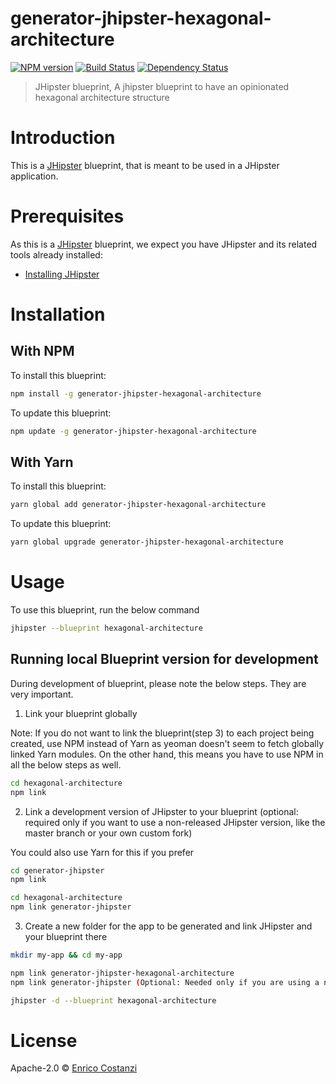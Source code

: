 # generator-jhipster-hexagonal-architecture
[![NPM version][npm-image]][npm-url] [![Build Status][travis-image]][travis-url] [![Dependency Status][daviddm-image]][daviddm-url]
> JHipster blueprint, A jhipster blueprint to have an opinionated hexagonal architecture structure

# Introduction

This is a [JHipster](https://www.jhipster.tech/) blueprint, that is meant to be used in a JHipster application.

# Prerequisites

As this is a [JHipster](https://www.jhipster.tech/) blueprint, we expect you have JHipster and its related tools already installed:

- [Installing JHipster](https://www.jhipster.tech/installation/)

# Installation

## With NPM

To install this blueprint:

```bash
npm install -g generator-jhipster-hexagonal-architecture
```

To update this blueprint:

```bash
npm update -g generator-jhipster-hexagonal-architecture
```

## With Yarn

To install this blueprint:

```bash
yarn global add generator-jhipster-hexagonal-architecture
```

To update this blueprint:

```bash
yarn global upgrade generator-jhipster-hexagonal-architecture
```

# Usage

To use this blueprint, run the below command

```bash
jhipster --blueprint hexagonal-architecture
```


## Running local Blueprint version for development

During development of blueprint, please note the below steps. They are very important.

1. Link your blueprint globally 

Note: If you do not want to link the blueprint(step 3) to each project being created, use NPM instead of Yarn as yeoman doesn't seem to fetch globally linked Yarn modules. On the other hand, this means you have to use NPM in all the below steps as well.

```bash
cd hexagonal-architecture
npm link
```

2. Link a development version of JHipster to your blueprint (optional: required only if you want to use a non-released JHipster version, like the master branch or your own custom fork)

You could also use Yarn for this if you prefer

```bash
cd generator-jhipster
npm link

cd hexagonal-architecture
npm link generator-jhipster
```

3. Create a new folder for the app to be generated and link JHipster and your blueprint there

```bash
mkdir my-app && cd my-app

npm link generator-jhipster-hexagonal-architecture
npm link generator-jhipster (Optional: Needed only if you are using a non-released JHipster version)

jhipster -d --blueprint hexagonal-architecture

```

# License

Apache-2.0 © [Enrico Costanzi]()


[npm-image]: https://img.shields.io/npm/v/generator-jhipster-hexagonal-architecture.svg
[npm-url]: https://npmjs.org/package/generator-jhipster-hexagonal-architecture
[travis-image]: https://travis-ci.org/ecostanzi/generator-jhipster-hexagonal-architecture.svg?branch=master
[travis-url]: https://travis-ci.org/ecostanzi/generator-jhipster-hexagonal-architecture
[daviddm-image]: https://david-dm.org/ecostanzi/generator-jhipster-hexagonal-architecture.svg?theme=shields.io
[daviddm-url]: https://david-dm.org/ecostanzi/generator-jhipster-hexagonal-architecture
